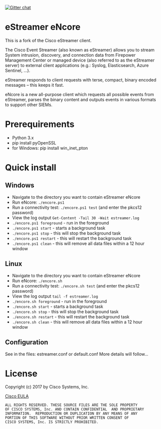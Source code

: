 [![Gitter chat](https://img.shields.io/badge/gitter-join%20chat-brightgreen.svg)](https://gitter.im/CiscoSecurity/Lobby "Gitter chat")

# eStreamer eNcore
This is a fork of the Cisco eStreamer client.

The Cisco Event Streamer (also known as eStreamer) allows you to stream System intrusion,
discovery, and connection data from Firepower Management Center or managed device (also
referred to as the eStreamer server) to external client applications (e.g.: Syslog, Elasticsearch, Azure Sentinel, ...).

eStreamer responds to client requests with terse, compact, binary encoded messages – this
keeps it fast.

eNcore is a new all-purpose client which requests all possible events from eStreamer, parses
the binary content and outputs events in various formats to support other SIEMs.

# Prerequirements
* Python 3.x
* pip install pyOpenSSL
* for Windows:
     pip install win_inet_pton

# Quick install
## Windows
* Navigate to the directory you want to contain eStreamer eNcore
* Run eNcore: `./encore.ps1`
* Run a connectivity test: `./encore.ps1 test` (and enter the pkcs12 password)
* View the log output `Get-Content -Tail 30 -Wait estreamer.log`
* `./encore.ps1 foreground` - run in the foreground
* `./encore.ps1 start` - starts a background task
* `./encore.ps1 stop` - this will stop the background task
* `./encore.ps1 restart` - this will restart the background task
* `./encore.ps1 clean` - this will remove all data files within a 12 hour window

## Linux
* Navigate to the directory you want to contain eStreamer eNcore
* Run eNcore: `./encore.sh`
* Run a connectivity test: `./encore.sh test` (and enter the pkcs12 password)
* View the log output `tail -f estreamer.log`
* `./encore.sh foreground` - run in the foreground
* `./encore.sh start` - starts a background task
* `./encore.sh stop` - this will stop the background task
* `./encore.sh restart` - this will restart the background task
* `./encore.sh clean` - this will remove all data files within a 12 hour window

## Configuration
See in the files: estreamer.conf or default.conf
More details will follow...

# License

Copyright (c) 2017 by Cisco Systems, Inc.

[Cisco EULA](http://www.cisco.com/c/en/us/about/legal/cloud-and-software/software-terms.html)

    ALL RIGHTS RESERVED. THESE SOURCE FILES ARE THE SOLE PROPERTY
    OF CISCO SYSTEMS, Inc. AND CONTAIN CONFIDENTIAL  AND PROPRIETARY
    INFORMATION.  REPRODUCTION OR DUPLICATION BY ANY MEANS OF ANY
    PORTION OF THIS SOFTWARE WITHOUT PRIOR WRITTEN CONSENT OF
    CISCO SYSTEMS, Inc. IS STRICTLY PROHIBITED.
